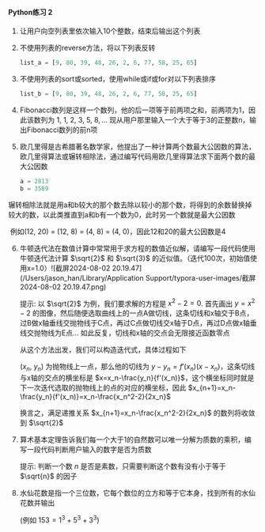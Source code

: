 #### Python练习 2

1. 让用户向空列表里依次输入10个整数，结束后输出这个列表

2. 不使用列表的reverse方法，将以下列表反转

   ```python
   list_a = [9, 80, 39, 48, 26, 2, 6, 77, 58, 25, 65]
   ```

3. 不使用列表的sort或sorted，使用while或if或for对以下列表排序

   ```python
   list_b = [9, 80, 39, 48, 26, 2, 6, 77, 58, 25, 65]
   ```

4. Fibonacci数列是这样一个数列，他的后一项等于前两项之和，前两项为1，因此该数列为 $1,\ 1,\ 2,\ 3,\ 5,\ 8,...$ 现从用户那里输入一个大于等于3的正整数n，输出Fibonacci数列的前n项

5. 欧几里得是古希腊著名数学家，他提出了一种计算两个数最大公因数的算法，欧几里得算法或辗转相除法，通过编写代码用欧几里得算法求下面两个数的最大公因数

   ```python
   a = 2813
   b = 3589
   ```

​		辗转相除法就是用a和b较大的那个数去除以较小的那个数，将得到的余数替换掉较大的数，以此类推直到a和b有一个数为0，此时另一个数就是最大公因数

​		例如(12, 20) = (12, 8) = (4, 8) = (4, 0)，因此12和20的最大公因数是4

6. 牛顿迭代法在数值计算中常常用于求方程的数值近似解，请编写一段代码使用牛顿迭代法计算 $\sqrt{2}$ 和 $\sqrt{3}$ 的近似值。（迭代100次，初始值使用x=1.0）![截屏2024-08-02 20.19.47](/Users/jason_han/Library/Application Support/typora-user-images/截屏2024-08-02 20.19.47.png)

   提示: 以 $\sqrt{2}$ 为例，我们要求解的方程是 $x^2-2=0$. 首先画出 $y=x^2-2$ 的图像，然后随便选取曲线上的一点A做切线，这条切线和x轴交于B点，过B做x轴垂线交抛物线于C点，再过C点做切线交x轴于D点，再过D点做x轴垂线交抛物线为E点... 如此反复，切线和x轴的交点会无限接近函数零点

   从这个方法出发，我们可以构造迭代式，具体过程如下

   $(x_n,\ y_n)$ 为抛物线上一点，那么他的切线为 $y-y_n=f'(x_n)(x-x_n)$，这条切线与x轴的交点的横坐标是 $x=x_n-\frac{y_n}{f'(x_n)}$，这个横坐标同时就是下一次迭代选取的抛物线上的点的对应的横坐标，因此 $x_{n+1}=x_n-\frac{y_n}{f'(x_n)}=x_n-\frac{x_n^2-2}{2x_n}$

   换言之，满足递推关系 $x_{n+1}=x_n-\frac{x_n^2-2}{2x_n}$ 的数列将收敛到 $\sqrt{2}$

7. 算术基本定理告诉我们每一个大于1的自然数可以唯一分解为质数的乘积，编写一段代码判断用户输入的数字是否为质数

   提示: 判断一个数 $n$ 是否是素数，只需要判断这个数有没有小于等于 $\sqrt{n}$ 的因子

8. 水仙花数是指一个三位数，它每个数位的立方和等于它本身，找到所有的水仙花数并输出

   (例如 $153=1^3+5^3+3^3$)